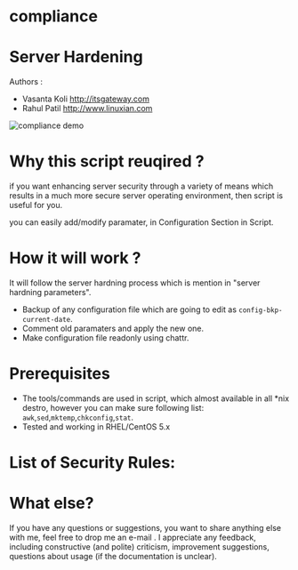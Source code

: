 compliance
==========
# Server Hardening

Authors : 
  - Vasanta Koli <http://itsgateway.com>
  - Rahul Patil <http://www.linuxian.com>

![compliance demo](https://raw.github.com/rahulinux/compliance/master/security.png)

# Why this script reuqired ?

if you want enhancing server security through a variety of means which results in a much more secure 
server operating environment, then script is useful for you.

you can easily add/modify paramater, in Configuration Section in Script. 


# How it will work ?

It will follow the server hardning process which is mention in "server hardning parameters". 
  - Backup of any configuration file which are going to edit as `config-bkp-current-date`. 
  - Comment old paramaters and apply the new one. 
  - Make configuration file readonly using chattr. 

# Prerequisites

  - The tools/commands are used in script, which almost available in all *nix destro, however you can make sure following list:
    `awk`,`sed`,`mktemp`,`chkconfig`,`stat`.
  - Tested and working in RHEL/CentOS 5.x


# List of Security Rules:


  

  
  
# What else?

If you have any questions or suggestions, you want to share anything else with me, feel free to drop me an e-mail . I appreciate any feedback, including constructive (and polite) criticism, improvement suggestions, questions about usage (if the documentation is unclear).


